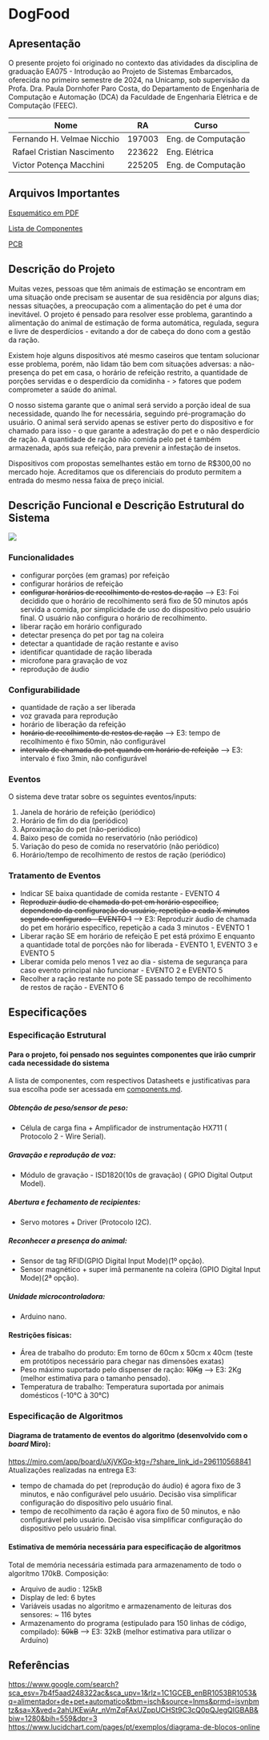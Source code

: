 # DogFood

## Apresentação
O presente projeto foi originado no contexto das atividades da disciplina de graduação EA075 - Introdução ao Projeto de Sistemas Embarcados, oferecida no primeiro semestre de 2024, na Unicamp, sob supervisão da Profa. Dra. Paula Dornhofer Paro Costa, do Departamento de Engenharia de Computação e Automação (DCA) da Faculdade de Engenharia Elétrica e de Computação (FEEC).

 |Nome  | RA | Curso|
 |--|--|--|
 | Fernando H. Velmae Nicchio  | 197003  | Eng. de Computação|
 | Rafael Cristian Nascimento  | 223622  | Eng. Elétrica|
 | Victor Potença Macchini | 225205  | Eng.  de Computação |

## Arquivos Importantes
[Esquemático em PDF](pdf/esquematico_DogFood.pdf)

[Lista de Componentes](components.md)

[PCB](pdf/pcb_DogFood.pdf)

## Descrição do Projeto
Muitas vezes, pessoas que têm animais de estimação se encontram em uma situação onde precisam se ausentar de sua residência por alguns dias; nessas situações, a preocupação com a alimentação do pet é uma dor inevitável. O projeto é pensado para resolver esse problema,  garantindo a alimentação do animal de estimação de forma automática, regulada, segura e livre de desperdícios - evitando a dor de cabeça do dono com a gestão da ração.

Existem hoje alguns dispositivos até mesmo caseiros que tentam solucionar esse problema, porém, não lidam tão bem com situações adversas: a não-presença do pet em casa, o horário de refeição restrito, a quantidade de porções servidas e o desperdício da comidinha - > fatores que podem comprometer a saúde do animal.

O nosso sistema garante que o animal será servido a porção ideal de sua necessidade, quando lhe for necessária, seguindo pré-programação do usuário. O animal será servido apenas se estiver perto do dispositivo e for chamado para isso - o que garante a adestração do pet e o não desperdício de ração. A quantidade de ração não comida pelo pet é também armazenada, após sua refeição, para prevenir a infestação de insetos.

Dispositivos com propostas semelhantes estão em torno de R$300,00 no mercado hoje. Acreditamos que os diferenciais do produto permitem a entrada do mesmo nessa faixa de preço inicial.



## Descrição Funcional e Descrição Estrutural do Sistema
<img src="\images\dogfood_diagr.png">

### Funcionalidades
- configurar porções (em gramas) por refeição
- configurar horários de refeição
- ~~configurar horários de recolhimento de restos de ração~~ --> E3: Foi decidido que o horário de recolhimento será fixo de 50 minutos após servida a comida, por simplicidade de uso do dispositivo pelo usuário final. O usuário não configura o horário de recolhimento.
- liberar ração em horário configurado
- detectar presença do pet por tag na coleira
- detectar a quantidade de ração restante e aviso
- identificar quantidade de ração liberada
- microfone para gravação de voz
- reprodução de áudio


### Configurabilidade
- quantidade de ração a ser liberada
- voz gravada para reprodução
- horário de liberação da refeição
- ~~horário de recolhimento de restos de ração~~ --> E3: tempo de recolhimento é fixo 50min, não configurável
- ~~intervalo de chamada do pet quando em horário de refeição~~ --> E3: intervalo é fixo 3min, não configurável


### Eventos
O sistema deve tratar sobre os seguintes eventos/inputs:
1. Janela de horário de refeição (periódico)
2. Horário de fim do dia (periódico)
3. Aproximação do pet (não-periódico)
4. Baixo peso de comida no reservatório (não periódico)
5. Variação do peso de comida no reservatório (não periódico)
6. Horário/tempo de recolhimento de restos de ração (periódico)

### Tratamento de Eventos
- Indicar SE baixa quantidade de comida restante - EVENTO 4
- ~~Reproduzir áudio de chamada do pet em horário específico, dependendo da configuração do usuário, repetição a cada X minutos segundo configurado - EVENTO 1~~ --> E3: Reproduzir áudio de chamada do pet em horário específico, repetição a cada 3 minutos - EVENTO 1
- Liberar ração SE em horário de refeição E pet está próximo E enquanto a quantidade total de porções não for liberada - EVENTO 1, EVENTO 3 e EVENTO 5
- Liberar comida pelo menos 1 vez ao dia - sistema de segurança para caso evento principal não funcionar - EVENTO 2 e EVENTO 5
- Recolher a ração restante no pote SE passado tempo de recolhimento de restos de ração - EVENTO 6

## Especificações

### Especificação Estrutural

#### Para o projeto, foi pensado nos seguintes componentes que irão cumprir cada necessidade do sistema
A lista de componentes, com respectivos Datasheets e justificativas para sua escolha pode ser acessada em [components.md](components.md).
##### Obtenção de peso/sensor de peso:
 - Célula de carga fina + Amplificador de instrumentação HX711 ( Protocolo 2 - Wire Serial).

##### Gravação e reprodução de voz:
- Módulo de gravação - ISD1820(10s de gravação) ( GPIO Digital Output Model).

##### Abertura e fechamento de recipientes:
- Servo motores + Driver (Protocolo I2C).

##### Reconhecer a presença do animal:
- Sensor de tag RFID(GPIO Digital Input Mode)(1º opção).
- Sensor magnético + super imã permanente na coleira (GPIO Digital Input Mode)(2ª opção).

##### Unidade microcontroladora:
- Arduino nano.

#### Restrições físicas:
- Área de trabalho do produto: Em torno de 60cm x 50cm x 40cm (teste em protótipos necessário para chegar nas dimensões exatas)
- Peso máximo suportado pelo dispenser de ração: ~~10Kg~~ --> E3: 2Kg (melhor estimativa para o tamanho pensado).
- Temperatura de trabalho: Temperatura suportada por animais domésticos (-10°C à 30°C)

### Especificação de Algoritmos 
#### Diagrama de tratamento de eventos do algoritmo (desenvolvido com o _board_ Miro):
https://miro.com/app/board/uXjVKGq-ktg=/?share_link_id=296110568841
Atualizações realizadas na entrega E3: 
- tempo de chamada do pet (reprodução do áudio) é agora fixo de 3 minutos, e não configurável pelo usuário. Decisão visa simplificar configuração do dispositivo pelo usuário final.
- tempo de recolhimento da ração é agora fixo de 50 minutos, e não configurável pelo usuário. Decisão visa simplificar configuração do dispositivo pelo usuário final.

#### Estimativa de memória necessária para especificação de algoritmos
Total de memória necessária estimada para armazenamento de todo o algorítmo 170kB. Composição:
- Arquivo de audio : 125kB
- Display de led: 6 bytes
- Variáveis usadas no algoritmo e armazenamento de leituras dos sensores:  ~ 116 bytes
- Armazenamento do programa (estipulado para 150 linhas de código, compilado): ~~50kB~~ --> E3: 32kB (melhor estimativa para utilizar o Arduíno)

## Referências
https://www.google.com/search?sca_esv=7b4f5aad248322ac&sca_upv=1&rlz=1C1GCEB_enBR1053BR1053&q=alimentador+de+pet+automatico&tbm=isch&source=lnms&prmd=isvnbmtz&sa=X&ved=2ahUKEwiAr_nVmZqFAxUZppUCHSt9C3cQ0pQJegQIGBAB&biw=1280&bih=559&dpr=3
https://www.lucidchart.com/pages/pt/exemplos/diagrama-de-blocos-online
